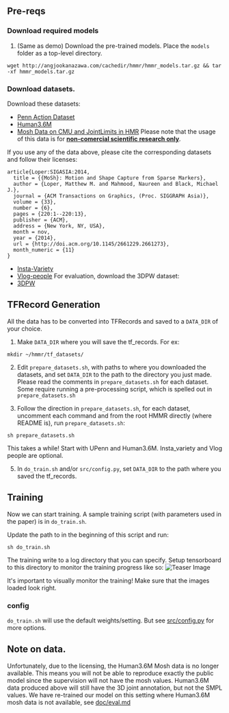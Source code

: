 ## Pre-reqs

### Download required models

1. (Same as demo) Download the pre-trained models. Place the `models` folder as a top-level
directory.

```
wget http://angjookanazawa.com/cachedir/hmmr/hmmr_models.tar.gz && tar -xf hmmr_models.tar.gz
```

### Download datasets.
Download these datasets:

- [Penn Action Dataset](https://dreamdragon.github.io/PennAction/)
- [Human3.6M](http://vision.imar.ro/human3.6m/description.php)
- [Mosh Data on CMU and JointLimits in HMR](https://drive.google.com/file/d/1b51RMzi_5DIHeYh2KNpgEs8LVaplZSRP/view?usp=sharing) Please note that the usage of this data is for [**non-comercial scientific research only**](http://mosh.is.tue.mpg.de/data_license).

If you use any of the data above, please cite the corresponding datasets and
follow their licenses:
```
article{Loper:SIGASIA:2014,
  title = {{MoSh}: Motion and Shape Capture from Sparse Markers},
  author = {Loper, Matthew M. and Mahmood, Naureen and Black, Michael J.},
  journal = {ACM Transactions on Graphics, (Proc. SIGGRAPH Asia)},
  volume = {33},
  number = {6},
  pages = {220:1--220:13},
  publisher = {ACM},
  address = {New York, NY, USA},
  month = nov,
  year = {2014},
  url = {http://doi.acm.org/10.1145/2661229.2661273},
  month_numeric = {11}
}
```
- [Insta-Variety](insta_variety.md)
- [Vlog-people](vlog_people.md)
For evaluation, download the 3DPW dataset:
- [3DPW](https://virtualhumans.mpi-inf.mpg.de/3DPW/)

## TFRecord Generation

All the data has to be converted into TFRecords and saved to a `DATA_DIR` of
your choice.

1. Make `DATA_DIR` where you will save the tf_records. For ex:
```
mkdir ~/hmmr/tf_datasets/
```

2. Edit `prepare_datasets.sh`, with paths to where you downloaded the datasets,
and set `DATA_DIR` to the path to the directory you just made. Please read the
comments in `prepare_datasets.sh` for each dataset. Some require running a
pre-processing script, which is spelled out in `prepare_datasets.sh`

3. Follow the direction in `prepare_datasets.sh`, for each dataset, uncomment
each command and from the root HMMR directly (where README is), run `prepare_datasets.sh`:
```
sh prepare_datasets.sh
```

This takes a while! Start with UPenn and Human3.6M. Insta_variety and Vlog
people are optional.

5. In `do_train.sh` and/or `src/config.py`, set `DATA_DIR` to the path where you saved the
tf_records.


## Training
Now we can start training.
A sample training script (with parameters used in the paper) is in
`do_train.sh`.

Update the path to  in the beginning of this script and run:
```
sh do_train.sh
```

The training write to a log directory that you can specify.
Setup tensorboard to this directory to monitor the training progress like so:
![Teaser Image](https://akanazawa.github.io/human_dynamics/resources/images/tboard_ex.png)

It's important to visually monitor the training! Make sure that the images
loaded look right.

### config
`do_train.sh` will use the default weights/setting. But see
[src/config.py](/src/config.py) for more options.


## Note on data.
Unfortunately, due to the licensing, the Human3.6M Mosh data is no longer
available.
This means you will not be able to reproduce exactly the public model since the
supervision will not have the mosh values. Human3.6M data produced above will
still have the 3D joint annotation, but not the SMPL values. 
We have re-trained our model on this setting where Human3.6M mosh data is not available, see [doc/eval.md](/doc/eval.md#evaluating-tfrecords)
